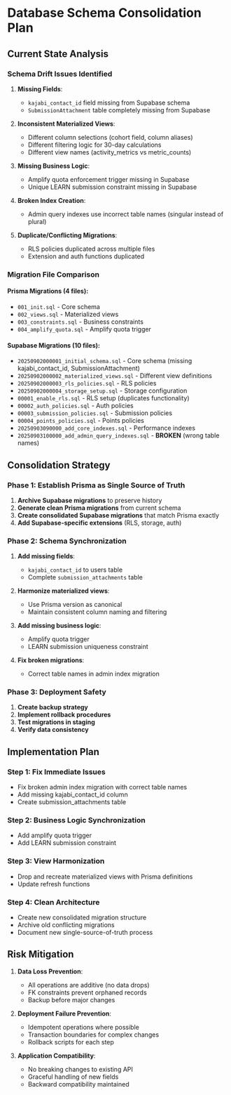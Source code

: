 # Database Schema Consolidation Plan

## Current State Analysis

### Schema Drift Issues Identified

1. **Missing Fields**:
   - `kajabi_contact_id` field missing from Supabase schema
   - `SubmissionAttachment` table completely missing from Supabase

2. **Inconsistent Materialized Views**:
   - Different column selections (cohort field, column aliases)
   - Different filtering logic for 30-day calculations
   - Different view names (activity_metrics vs metric_counts)

3. **Missing Business Logic**:
   - Amplify quota enforcement trigger missing in Supabase
   - Unique LEARN submission constraint missing in Supabase

4. **Broken Index Creation**:
   - Admin query indexes use incorrect table names (singular instead of plural)

5. **Duplicate/Conflicting Migrations**:
   - RLS policies duplicated across multiple files
   - Extension and auth functions duplicated

### Migration File Comparison

#### Prisma Migrations (4 files):
- `001_init.sql` - Core schema
- `002_views.sql` - Materialized views
- `003_constraints.sql` - Business constraints  
- `004_amplify_quota.sql` - Amplify quota trigger

#### Supabase Migrations (10 files):
- `20250902000001_initial_schema.sql` - Core schema (missing kajabi_contact_id, SubmissionAttachment)
- `20250902000002_materialized_views.sql` - Different view definitions
- `20250902000003_rls_policies.sql` - RLS policies
- `20250902000004_storage_setup.sql` - Storage configuration
- `00001_enable_rls.sql` - RLS setup (duplicates functionality)
- `00002_auth_policies.sql` - Auth policies  
- `00003_submission_policies.sql` - Submission policies
- `00004_points_policies.sql` - Points policies
- `20250903090000_add_core_indexes.sql` - Performance indexes
- `20250903100000_add_admin_query_indexes.sql` - **BROKEN** (wrong table names)

## Consolidation Strategy

### Phase 1: Establish Prisma as Single Source of Truth

1. **Archive Supabase migrations** to preserve history
2. **Generate clean Prisma migrations** from current schema
3. **Create consolidated Supabase migrations** that match Prisma exactly
4. **Add Supabase-specific extensions** (RLS, storage, auth)

### Phase 2: Schema Synchronization

1. **Add missing fields**:
   - `kajabi_contact_id` to users table
   - Complete `submission_attachments` table

2. **Harmonize materialized views**:
   - Use Prisma version as canonical
   - Maintain consistent column naming and filtering

3. **Add missing business logic**:
   - Amplify quota trigger
   - LEARN submission uniqueness constraint

4. **Fix broken migrations**:
   - Correct table names in admin index migration

### Phase 3: Deployment Safety

1. **Create backup strategy**
2. **Implement rollback procedures**  
3. **Test migrations in staging**
4. **Verify data consistency**

## Implementation Plan

### Step 1: Fix Immediate Issues
- Fix broken admin index migration with correct table names
- Add missing kajabi_contact_id column
- Create submission_attachments table

### Step 2: Business Logic Synchronization
- Add amplify quota trigger
- Add LEARN submission constraint

### Step 3: View Harmonization  
- Drop and recreate materialized views with Prisma definitions
- Update refresh functions

### Step 4: Clean Architecture
- Create new consolidated migration structure
- Archive old conflicting migrations
- Document new single-source-of-truth process

## Risk Mitigation

1. **Data Loss Prevention**:
   - All operations are additive (no data drops)
   - FK constraints prevent orphaned records
   - Backup before major changes

2. **Deployment Failure Prevention**:
   - Idempotent operations where possible
   - Transaction boundaries for complex changes
   - Rollback scripts for each step

3. **Application Compatibility**:
   - No breaking changes to existing API
   - Graceful handling of new fields
   - Backward compatibility maintained